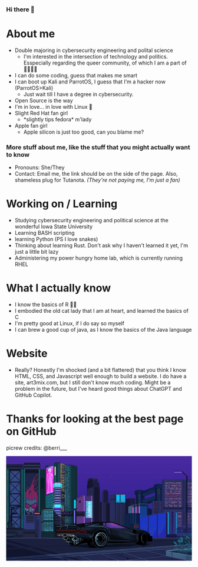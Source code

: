 ### Hi there 👋

<!--
**munkycool/munkycool** is a ✨ _special_ ✨ repository because its `README.md` (this file) appears on your GitHub profile.

Here are some ideas to get you started:

- 🔭 I’m currently working on ...
- 🌱 I’m currently learning ...
- 👯 I’m looking to collaborate on ...
- 🤔 I’m looking for help with ...
- 💬 Ask me about ...
- 📫 How to reach me: ...
- 😄 Pronouns: ...
- ⚡ Fun fact: ...
-->

# About me

- Double majoring in cybersecurity engineering and polital science
    - I'm interested in the intersection of technology and politics. Esspecially regarding the queer community, of which I am a part of 🏳️‍🌈🏳️‍⚧️
- I can do some coding, guess that makes me smart
- I can boot up Kali and ParrotOS, I guess that I'm a hacker now (ParrotOS>Kali)
  - Just wait till I have a degree in cybersecurity. 
- Open Source is the way
- I'm in love... in love with Linux 🐧
- Slight Red Hat fan girl
    - \*slightly tips fedora* m'lady 
 - Apple fan girl 
    - Apple silicon is just too good, can you blame me?

### More stuff about me, like the stuff that you might actually want to know

- Pronouns: She/They
- Contact: Email me, the link should be on the side of the page. Also, shameless plug for Tutanota. *(They're not paying me, I'm just a fan)*

# Working on / Learning 

- Studying cybersecurity engineering and political science at the wonderful Iowa State University
- Learning BASH scripting
- learning Python (PS I love snakes)
- Thinking about learning Rust. Don't ask why I haven't learned it yet, I'm just a little bit lazy
- Administering my power hungry home lab, which is currently running RHEL

# What I actually know 

- I know the basics of R 🏴‍☠️
- I embodied the old cat lady that I am at heart, and learned the basics of C
- I'm pretty good at Linux, if I do say so myself
- I can brew a good cup of java, as I know the basics of the Java language 

# Website

- Really? Honestly I'm shocked (and a bit flattered) that you think I know HTML, CSS, and Javascript well enough to build a website. I do have a site, art3mix.com, but I still don't know much coding. Might be a problem in the future, but I've heard good things about ChatGPT and GitHub Copilot.

# Thanks for looking at the best page on GitHub

picrew credits: @berri___

![cyber punk original source:https://imgur.com/N0haYzT ](https://github.com/munkycool/munkycool/blob/main/external-content.duckduckgo.com.gif)
